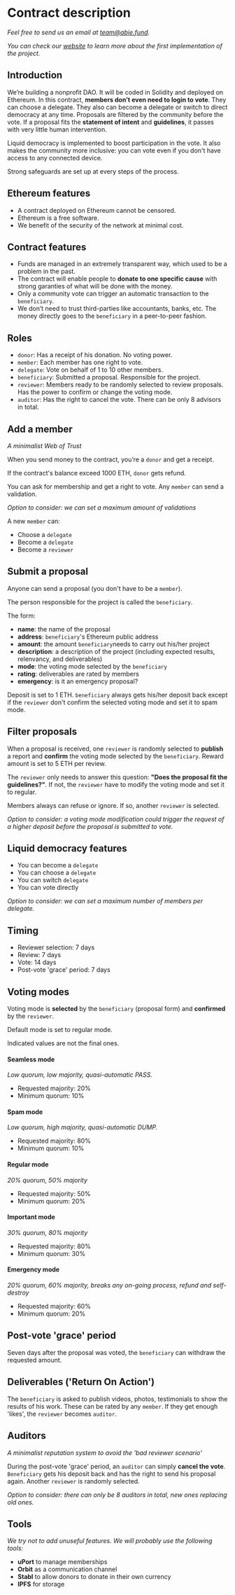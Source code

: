 # Contract description

*Feel free to send us an email at [team@abie.fund](mailto:team@abie.fund).*

*You can check our [website](http://abie.fund) to learn more about the first implementation of the project.*

## Introduction

We’re building a nonprofit DAO. It will be coded in Solidity and deployed on Ethereum. In this contract, **members don’t even need to login to vote**. They can choose a delegate. They also can become a delegate or switch to direct democracy at any time. Proposals are filtered by the community before the vote. If a proposal fits the **statement of intent** and **guidelines**, it passes with very little human intervention. 

Liquid democracy is implemented to boost participation in the vote. It also makes the community more inclusive: you can vote even if you don't have access to any connected device.

Strong safeguards are set up at every steps of the process.

## Ethereum features

* A contract deployed on Ethereum cannot be censored.
* Ethereum is a free software.
* We benefit of the security of the network at minimal cost.

## Contract features

* Funds are managed in an extremely transparent way, which used to be a problem in the past.
* The contract will enable people to **donate to one specific cause** with strong garanties of what will be done with the money.
* Only a community vote can trigger an automatic transaction to the `beneficiary`.
* We don’t need to trust third-parties like accountants, banks, etc. The money directly goes to the `beneficiary` in a peer-to-peer fashion.

## Roles

* `donor`: Has a receipt of his donation. No voting power.
* `member`: Each member has one right to vote.
* `delegate`: Vote on behalf of 1 to 10 other members.
* `beneficiary`: Submitted a proposal. Responsible for the project. 
* `reviewer`: Members ready to be randomly selected to review proposals. Has the power to confirm or change the voting mode. 
* `auditor`: Has the right to cancel the vote. There can be only 8 advisors in total. 

## Add a member

*A minimalist Web of Trust*

When you send money to the contract, you’re a `donor` and get a receipt.

If the contract's balance exceed 1000 ETH, `donor` gets refund.

You can ask for membership and get a right to vote. Any `member` can send a validation.

*Option to consider: we can set a maximum amount of validations*

A new `member` can:

* Choose a `delegate`
* Become a `delegate`
* Become a `reviewer`

## Submit a proposal

Anyone can send a proposal (you don't have to be a `member`).

The person responsible for the project is called the `beneficiary`.

The form:

* **name**: the name of the proposal
* **address**: `beneficiary`'s Ethereum public address
* **amount**: the amount `beneficiary`needs to carry out his/her project
* **description**: a description of the project (including expected results, relenvancy, and deliverables) 
* **mode**: the voting mode selected by the `beneficiary`
* **rating**: deliverables are rated by members
* **emergency**: is it an emergency proposal?

Deposit is set to 1 ETH. `beneficiary` always gets his/her deposit back except if the `reviewer` don't confirm the selected voting mode and set it to spam mode. 

## Filter proposals

When a proposal is received, one `reviewer` is randomly selected to **publish** a report and **confirm** the voting mode selected by the `beneficiary`. Reward amount is set to 5 ETH per review.

The `reviewer` only needs to answer this question: **"Does the proposal fit the guidelines?"**. If not, the `reviewer` have to modify the voting mode and set it to regular.

Members always can refuse or ignore. If so, another `reviewer` is selected.

*Option to consider: a voting mode modification could trigger the request of a higher deposit before the proposal is submitted to vote.*

## Liquid democracy features

* You can become a `delegate`
* You can choose a `delegate` 
* You can switch `delegate`
* You can vote directly

*Option to consider: we can set a maximum number of members per delegate.*

## Timing

* Reviewer selection: 7 days
* Review: 7 days
* Vote: 14 days
* Post-vote 'grace' period: 7 days

## Voting modes

Voting mode is **selected** by the `beneficiary` (proposal form) and **confirmed** by the `reviewer`.

Default mode is set to regular mode.

Indicated values are not the final ones.

#### Seamless mode

*Low quorum, low majority, quasi-automatic PASS.*

* Requested majority: 20%
* Minimum quorum: 10%

#### Spam mode

*Low quorum, high majority, quasi-automatic DUMP.*

* Requested majority: 80%
* Minimum quorum: 10%

#### Regular mode

*20% quorum, 50% majority*

* Requested majority: 50%
* Minimum quorum: 20%

#### Important mode

*30% quorum, 80% majority*

* Requested majority: 80%
* Minimum quorum: 30%

#### Emergency mode

*20% quorum, 60% majority, breaks any on-going process, refund and self-destroy*

* Requested majority: 60%
* Minimum quorum: 20%

## Post-vote 'grace' period

Seven days after the proposal was voted, the `beneficiary` can withdraw the requested amount.

## Deliverables ('Return On Action')

The `beneficiary` is asked to publish videos, photos, testimonials to show the results of his work. These can be rated by any `member`. If they get enough 'likes', the `reviewer` becomes `auditor`.

## Auditors

*A minimalist reputation system to avoid the 'bad reviewer scenario'*

During the post-vote 'grace' period, an `auditor` can simply **cancel the vote**. `Beneficiary` gets his deposit back and has the right to send his proposal again. Another `reviewer` is randomly selected.

*Option to consider: there can only be 8 auditors in total, new ones replacing old ones.*

## Tools

*We try not to add unuseful features. We will probably use the following tools:*

* **uPort** to manage memberships
* **Orbit** as a communication channel
* **Stabl** to allow donors to donate in their own currency
* **IPFS**  for storage

